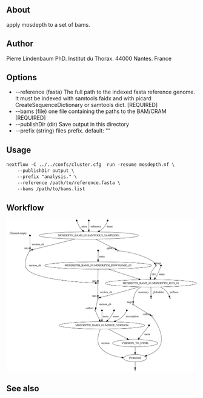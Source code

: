 
## About

apply mosdepth to a set of bams.

## Author

Pierre Lindenbaum PhD. Institut du Thorax. 44000 Nantes. France

## Options

  * --reference (fasta) The full path to the indexed fasta reference genome. It must be indexed with samtools faidx and with picard CreateSequenceDictionary or samtools dict. [REQUIRED]
  * --bams (file) one file containing the paths to the BAM/CRAM [REQUIRED]
  * --publishDir (dir) Save output in this directory
  * --prefix (string) files prefix. default: ""

## Usage

```
nextflow -C ../../confs/cluster.cfg  run -resume mosdepth.nf \
	--publishDir output \
	--prefix "analysis." \
	--reference /path/to/reference.fasta \
	--bams /path/to/bams.list
```

## Workflow

![workflow](./workflow.svg)
  
## See also



